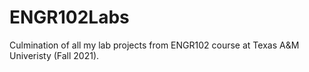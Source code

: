 # ENGR102Labs

Culmination of all my lab projects from ENGR102 course at Texas A&M Univeristy (Fall 2021). 

